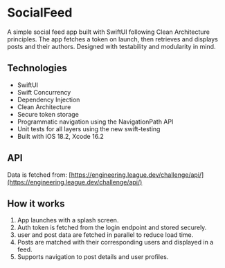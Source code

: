 # SocialFeed

A simple social feed app built with SwiftUI following Clean Architecture principles.
The app fetches a token on launch, then retrieves and displays posts and their authors.
Designed with testability and modularity in mind.

## Technologies

- SwiftUI
- Swift Concurrency
- Dependency Injection
- Clean Architecture
- Secure token storage
- Programmatic navigation using the NavigationPath API
- Unit tests for all layers using the new swift-testing
- Built with iOS 18.2, Xcode 16.2

## API

Data is fetched from:
[https://engineering.league.dev/challenge/api/](https://engineering.league.dev/challenge/api/)

## How it works

1. App launches with a splash screen.
2. Auth token is fetched from the login endpoint and stored securely.
3. user and post data are fetched in parallel to reduce load time.
4. Posts are matched with their corresponding users and displayed in a feed.
5. Supports navigation to post details and user profiles.

